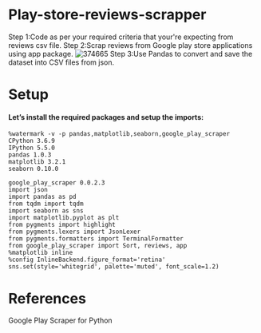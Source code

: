 # Play-store-reviews-scrapper

Step 1:Code as per your required criteria that your're expecting from reviews csv file.
Step 2:Scrap reviews from Google play store applications using app package.
![374665](https://user-images.githubusercontent.com/65567783/114012732-5723c880-9884-11eb-9115-ef73be76a794.PNG)
Step 3:Use Pandas to convert and save the dataset into CSV files from json.      

# Setup

#### Let’s install the required packages and setup the imports:
```
%watermark -v -p pandas,matplotlib,seaborn,google_play_scraper
CPython 3.6.9
IPython 5.5.0
pandas 1.0.3
matplotlib 3.2.1
seaborn 0.10.0
```
```
google_play_scraper 0.0.2.3
import json
import pandas as pd
from tqdm import tqdm
import seaborn as sns
import matplotlib.pyplot as plt
from pygments import highlight
from pygments.lexers import JsonLexer
from pygments.formatters import TerminalFormatter
from google_play_scraper import Sort, reviews, app
%matplotlib inline
%config InlineBackend.figure_format='retina'
sns.set(style='whitegrid', palette='muted', font_scale=1.2)
```

# References
Google Play Scraper for Python
